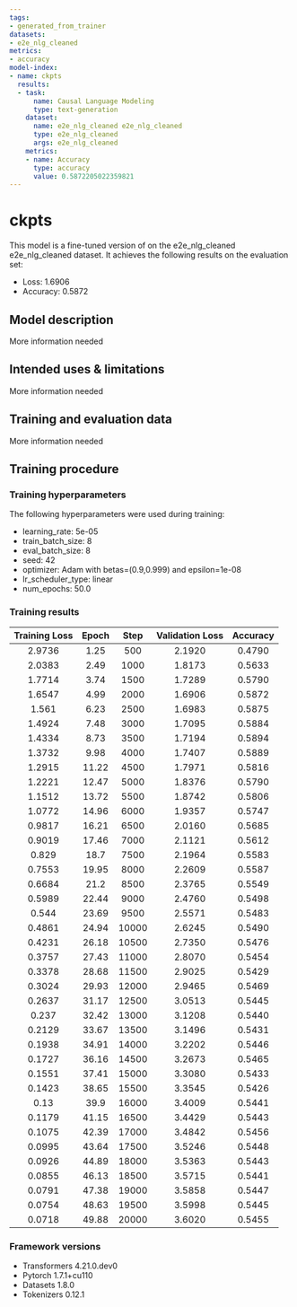 ```yaml
---
tags:
- generated_from_trainer
datasets:
- e2e_nlg_cleaned
metrics:
- accuracy
model-index:
- name: ckpts
  results:
  - task:
      name: Causal Language Modeling
      type: text-generation
    dataset:
      name: e2e_nlg_cleaned e2e_nlg_cleaned
      type: e2e_nlg_cleaned
      args: e2e_nlg_cleaned
    metrics:
    - name: Accuracy
      type: accuracy
      value: 0.5872205022359821
---
```


<!-- This model card has been generated automatically according to the information the Trainer had access to. You
should probably proofread and complete it, then remove this comment. -->

# ckpts

This model is a fine-tuned version of [](https://huggingface.co/) on the e2e_nlg_cleaned e2e_nlg_cleaned dataset.
It achieves the following results on the evaluation set:
- Loss: 1.6906
- Accuracy: 0.5872

## Model description

More information needed

## Intended uses & limitations

More information needed

## Training and evaluation data

More information needed

## Training procedure

### Training hyperparameters

The following hyperparameters were used during training:
- learning_rate: 5e-05
- train_batch_size: 8
- eval_batch_size: 8
- seed: 42
- optimizer: Adam with betas=(0.9,0.999) and epsilon=1e-08
- lr_scheduler_type: linear
- num_epochs: 50.0

### Training results

| Training Loss | Epoch | Step  | Validation Loss | Accuracy |
|:-------------:|:-----:|:-----:|:---------------:|:--------:|
| 2.9736        | 1.25  | 500   | 2.1920          | 0.4790   |
| 2.0383        | 2.49  | 1000  | 1.8173          | 0.5633   |
| 1.7714        | 3.74  | 1500  | 1.7289          | 0.5790   |
| 1.6547        | 4.99  | 2000  | 1.6906          | 0.5872   |
| 1.561         | 6.23  | 2500  | 1.6983          | 0.5875   |
| 1.4924        | 7.48  | 3000  | 1.7095          | 0.5884   |
| 1.4334        | 8.73  | 3500  | 1.7194          | 0.5894   |
| 1.3732        | 9.98  | 4000  | 1.7407          | 0.5889   |
| 1.2915        | 11.22 | 4500  | 1.7971          | 0.5816   |
| 1.2221        | 12.47 | 5000  | 1.8376          | 0.5790   |
| 1.1512        | 13.72 | 5500  | 1.8742          | 0.5806   |
| 1.0772        | 14.96 | 6000  | 1.9357          | 0.5747   |
| 0.9817        | 16.21 | 6500  | 2.0160          | 0.5685   |
| 0.9019        | 17.46 | 7000  | 2.1121          | 0.5612   |
| 0.829         | 18.7  | 7500  | 2.1964          | 0.5583   |
| 0.7553        | 19.95 | 8000  | 2.2609          | 0.5587   |
| 0.6684        | 21.2  | 8500  | 2.3765          | 0.5549   |
| 0.5989        | 22.44 | 9000  | 2.4760          | 0.5498   |
| 0.544         | 23.69 | 9500  | 2.5571          | 0.5483   |
| 0.4861        | 24.94 | 10000 | 2.6245          | 0.5490   |
| 0.4231        | 26.18 | 10500 | 2.7350          | 0.5476   |
| 0.3757        | 27.43 | 11000 | 2.8070          | 0.5454   |
| 0.3378        | 28.68 | 11500 | 2.9025          | 0.5429   |
| 0.3024        | 29.93 | 12000 | 2.9465          | 0.5469   |
| 0.2637        | 31.17 | 12500 | 3.0513          | 0.5445   |
| 0.237         | 32.42 | 13000 | 3.1208          | 0.5440   |
| 0.2129        | 33.67 | 13500 | 3.1496          | 0.5431   |
| 0.1938        | 34.91 | 14000 | 3.2202          | 0.5446   |
| 0.1727        | 36.16 | 14500 | 3.2673          | 0.5465   |
| 0.1551        | 37.41 | 15000 | 3.3080          | 0.5433   |
| 0.1423        | 38.65 | 15500 | 3.3545          | 0.5426   |
| 0.13          | 39.9  | 16000 | 3.4009          | 0.5441   |
| 0.1179        | 41.15 | 16500 | 3.4429          | 0.5443   |
| 0.1075        | 42.39 | 17000 | 3.4842          | 0.5456   |
| 0.0995        | 43.64 | 17500 | 3.5246          | 0.5448   |
| 0.0926        | 44.89 | 18000 | 3.5363          | 0.5443   |
| 0.0855        | 46.13 | 18500 | 3.5715          | 0.5441   |
| 0.0791        | 47.38 | 19000 | 3.5858          | 0.5447   |
| 0.0754        | 48.63 | 19500 | 3.5998          | 0.5445   |
| 0.0718        | 49.88 | 20000 | 3.6020          | 0.5455   |


### Framework versions

- Transformers 4.21.0.dev0
- Pytorch 1.7.1+cu110
- Datasets 1.8.0
- Tokenizers 0.12.1
